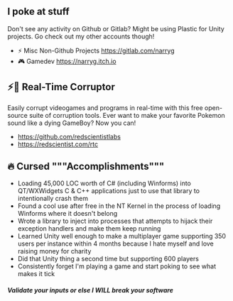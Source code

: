 ## I poke at stuff

Don't see any activity on Github or Gitlab? Might be using Plastic for Unity projects. Go check out my other accounts though!
- ⚡ Misc Non-Github Projects https://gitlab.com/narryg
- 🎮 Gamedev https://narryg.itch.io  

## ⚡🌌 Real-Time Corruptor
Easily corrupt videogames and programs in real-time with this free open-source suite of corruption tools. Ever want to make your favorite Pokemon sound like a dying GameBoy? Now you can!  
- https://github.com/redscientistlabs  
- https://redscientist.com/rtc  

## 🔥 Cursed """Accomplishments""" 
-  Loading 45,000 LOC worth of C# (including Winforms) into QT/WXWidgets C & C++ applications just to use that library to intentionally crash them 
-  Found a cool use after free in the NT Kernel in the process of loading Winforms where it doesn't belong
-  Wrote a library to inject into processes that attempts to hijack their exception handlers and make them keep running
-  Learned Unity well enough to make a multiplayer game supporting 350 users per instance within 4 months because I hate myself and love raising money for charity
-  Did that Unity thing a second time but supporting 600 players
-  Consistently forget I'm playing a game and start poking to see what makes it tick



##### Validate your inputs or else I WILL break your software
